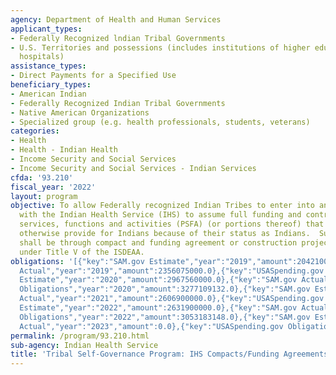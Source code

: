 ```yaml
---
agency: Department of Health and Human Services
applicant_types:
- Federally Recognized lndian Tribal Governments
- U.S. Territories and possessions (includes institutions of higher education and
  hospitals)
assistance_types:
- Direct Payments for a Specified Use
beneficiary_types:
- American Indian
- Federally Recognized Indian Tribal Governments
- Native American Organizations
- Specialized group (e.g. health professionals, students, veterans)
categories:
- Health
- Health - Indian Health
- Income Security and Social Services
- Income Security and Social Services - Indian Services
cfda: '93.210'
fiscal_year: '2022'
layout: program
objective: To allow Federally recognized Indian Tribes to enter into an agreement
  with the Indian Health Service (IHS) to assume full funding and control over programs,
  services, functions and activities (PSFA) (or portions thereof) that the IHS would
  otherwise provide for Indians because of their status as Indians.  Such assumptions
  shall be through compact and funding agreement or construction project agreement
  under Title V of the ISDEAA.
obligations: '[{"key":"SAM.gov Estimate","year":"2019","amount":2042100000.0},{"key":"SAM.gov
  Actual","year":"2019","amount":2356075000.0},{"key":"USASpending.gov Obligations","year":"2019","amount":2416807534.0},{"key":"SAM.gov
  Estimate","year":"2020","amount":2967560000.0},{"key":"SAM.gov Actual","year":"2020","amount":2595700000.0},{"key":"USASpending.gov
  Obligations","year":"2020","amount":3277109132.0},{"key":"SAM.gov Estimate","year":"2021","amount":5620700000.0},{"key":"SAM.gov
  Actual","year":"2021","amount":2606900000.0},{"key":"USASpending.gov Obligations","year":"2021","amount":5666732977.71},{"key":"SAM.gov
  Estimate","year":"2022","amount":2631900000.0},{"key":"SAM.gov Actual","year":"2022","amount":2741200000.0},{"key":"USASpending.gov
  Obligations","year":"2022","amount":3053183148.0},{"key":"SAM.gov Estimate","year":"2023","amount":2766200000.0},{"key":"SAM.gov
  Actual","year":"2023","amount":0.0},{"key":"USASpending.gov Obligations","year":"2023","amount":2620532186.0}]'
permalink: /program/93.210.html
sub-agency: Indian Health Service
title: 'Tribal Self-Governance Program: IHS Compacts/Funding Agreements '
---
```

